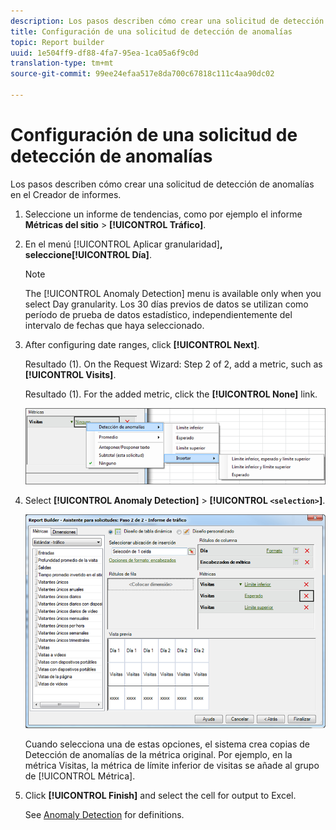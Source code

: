 ```yaml
---
description: Los pasos describen cómo crear una solicitud de detección de anomalías en el creador de informes.
title: Configuración de una solicitud de detección de anomalías
topic: Report builder
uuid: 1e504ff9-df88-4fa7-95ea-1ca05a6f9c0d
translation-type: tm+mt
source-git-commit: 99ee24efaa517e8da700c67818c111c4aa90dc02

---
```



# Configuración de una solicitud de detección de anomalías

Los pasos describen cómo crear una solicitud de detección de anomalías en el Creador de informes.

1. Seleccione un informe de tendencias, como por ejemplo el informe **Métricas del sitio** &gt; **[!UICONTROL Tráfico]**.
1. En el menú [!UICONTROL Aplicar granularidad]**, seleccione[!UICONTROL Día]**.

   >[!NOTE]
   >
   >The [!UICONTROL Anomaly Detection] menu is available only when you select Day granularity. Los 30 días previos de datos se utilizan como período de prueba de datos estadístico, independientemente del intervalo de fechas que haya seleccionado.

1. After configuring date ranges, click **[!UICONTROL Next]**.

   Resultado (1). On the Request Wizard: Step 2 of 2, add a metric, such as **[!UICONTROL Visits]**.

   Resultado (1). For the added metric, click the **[!UICONTROL None]** link.

   ![Resultado de pasos](assets/anomaly_select.png)

1. Select **[!UICONTROL Anomaly Detection]** &gt; **[!UICONTROL `<selection>`]**.

   ![Información sobre los pasos](assets/anomaly_visit.png)

   Cuando selecciona una de estas opciones, el sistema crea copias de Detección de anomalías de la métrica original. Por ejemplo, en la métrica Visitas, la métrica de límite inferior de visitas se añade al grupo de [!UICONTROL Métrica].
1. Click **[!UICONTROL Finish]** and select the cell for output to Excel.

   See [Anomaly Detection](/help/analyze/analysis-workspace/virtual-analyst/c-anomaly-detection/anomaly-detection.md) for definitions.
